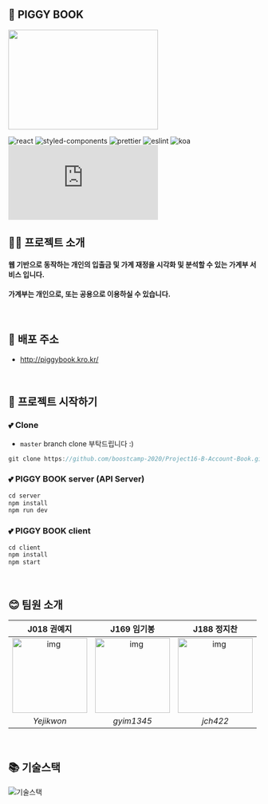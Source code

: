 ## 💸 PIGGY BOOK
<img src="https://user-images.githubusercontent.com/38288479/99702565-493df880-2ad9-11eb-841d-6f9d56b40be4.png" width="300" height="200" />

![react](https://img.shields.io/badge/react-^17.0.1-blue?logo=react)
![styled-components](https://img.shields.io/badge/styledComponents-^5.2.0-blue?logo=styled-components)
![prettier](https://img.shields.io/badge/prettier-^2.1.1-yellow?logo=prettier)
![eslint](https://img.shields.io/badge/eslint-^7.13.0-yellow?logo=eslint)
![koa](https://img.shields.io/badge/koa-^2.13.0-green)
![node.js](https://img.shields.io/badge/node.js-^12.10.0-green?logo=node.js)


## 👨‍💻 프로젝트 소개

#### 웹 기반으로 동작하는 개인의 입출금 및 가계 재정을 시각화 및 분석할 수 있는 가계부 서비스 입니다.
#### 가계부는 개인으로, 또는 공용으로 이용하실 수 있습니다.

<br />

## 💫 배포 주소

- http://piggybook.kro.kr/

<br />

## 📌 프로젝트 시작하기

### 💕 Clone
 - `master` branch clone 부탁드립니다 :)
 
```js
git clone https://github.com/boostcamp-2020/Project16-B-Account-Book.git
```

### 💕 PIGGY BOOK server (API Server)
~~~js
cd server
npm install
npm run dev
~~~

### 💕 PIGGY BOOK client
~~~js
cd client
npm install
npm start
~~~

<br />

## 😊 팀원 소개

| J018 권예지 | J169 임기봉  | J188 정지찬  |
| :--------: | :--------: | :---------: |
|   <img src="https://ca.slack-edge.com/T019JFET9H7-U019PBWRG03-8b6c9029f984-512" alt="img" height="150px" width="150px" /> |   <img src="https://avatars2.githubusercontent.com/u/57941049?s=460&u=b20800e6bc681bf4c683143cbcf11b9aa7dcf50c&v=4 =150x150" alt="img" height="150px" width="150px" />     | <img src="https://user-images.githubusercontent.com/38288479/99750943-9e532c00-2b24-11eb-82de-933279ed77dc.png" alt="img" height="150px" width="150px" />
| *Yejikwon*| *gyim1345* |*jch422* |

<br />

## 📚 기술스택
![기술스택](https://user-images.githubusercontent.com/57941049/99750021-f9841f00-2b22-11eb-960e-ee53d59d646d.png)
